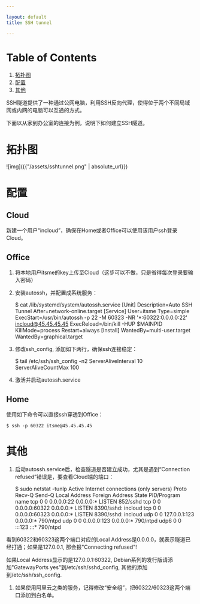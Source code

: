 ```yaml
---

layout: default
title: SSH tunnel

---
```



# Table of Contents

1.  [拓扑图](#orgff1a873)
2.  [配置](#org948265a)
3.  [其他](#org771a324)

SSH隧道提供了一种通过公网电脑，利用SSH反向代理，使得位于两个不同局域网或内网的电脑可以互通的方式。

下面以从家到办公室的连接为例，说明下如何建立SSH隧道。


<a id="orgff1a873"></a>

# 拓扑图

![img]({{"/assets/sshtunnel.png" | absolute_url}})


<a id="org948265a"></a>

# 配置


## Cloud

新建一个用户“incloud”，确保在Home或者Office可以使用该用户ssh登录Cloud。


## Office

1.  将本地用户itsme的key上传至Cloud（这步可以不做，只是省得每次登录要输入密码）
2.  安装autossh，并配置成系统服务：

    $ cat /lib/systemd/system/autossh.service
    [Unit]
    Description=Auto SSH Tunnel
    After=network-online.target
    [Service]
    User=itsme
    Type=simple
    ExecStart=/usr/bin/autossh -p 22 -M 60323 -NR '*:60322:0.0.0.0:22' incloud@45.45.45.45
    ExecReload=/bin/kill -HUP $MAINPID
    KillMode=process
    Restart=always
    [Install]
    WantedBy=multi-user.target
    WantedBy=graphical.target

1.  修改ssh\_config, 添加如下两行，确保ssh连接稳定：

    $ tail /etc/ssh/ssh_config -n2
        ServerAliveInterval 10
        ServerAliveCountMax 100

1.  激活并启动autossh.service


## Home

使用如下命令可以直接ssh穿透到Office：

    $ ssh -p 60322 itsme@45.45.45.45


<a id="org771a324"></a>

# 其他

1.  启动autossh.service后，检查隧道是否建立成功，尤其是遇到“Connection refused”错误是，要查看Cloud端的端口：

    $ sudo netstat -tunlp
    Active Internet connections (only servers)
    Proto Recv-Q Send-Q Local Address           Foreign Address         State       PID/Program name
    tcp        0      0 0.0.0.0:22              0.0.0.0:*               LISTEN      852/sshd
    tcp        0      0 0.0.0.0:60322           0.0.0.0:*               LISTEN      8390/sshd: incloud
    tcp        0      0 0.0.0.0:60323           0.0.0.0:*               LISTEN      8390/sshd: incloud
    udp        0      0 127.0.0.1:123           0.0.0.0:*                           790/ntpd
    udp        0      0 0.0.0.0:123             0.0.0.0:*                           790/ntpd
    udp6       0      0 :::123                  :::*                                790/ntpd

看到60322和60323这两个端口对应的Local Address是0.0.0.0，就表示隧道已经打通；如果是127.0.0.1, 那会报"Connecting refused"!

如果Local Address显示的是127.0.0.1:60322, Debian系列的发行版请添加"GatewayPorts yes"到/etc/ssh/sshd\_config, 其他的添加
到/etc/ssh/ssh\_config.

1.  如果使用阿里云之类的服务，记得修改“安全组”，把60322/60323这两个端口添加到白名单。

